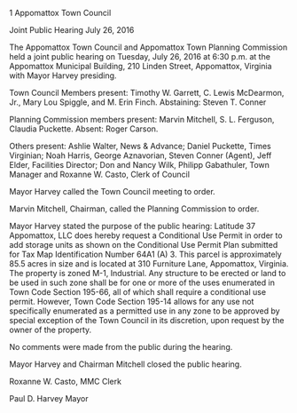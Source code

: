 1  Appomattox Town Council

Joint Public Hearing
July 26, 2016

The Appomattox Town Council and Appomattox Town Planning Commission held a joint public
hearing on Tuesday, July 26, 2016 at 6:30 p.m. at the Appomattox Municipal Building, 210
Linden Street, Appomattox, Virginia with Mayor Harvey presiding.

Town Council Members present:  Timothy W. Garrett, C. Lewis McDearmon, Jr., Mary Lou
Spiggle, and M. Erin Finch.
Abstaining:  Steven T. Conner

Planning Commission members present:  Marvin Mitchell, S. L. Ferguson, Claudia Puckette.
Absent:  Roger Carson.

Others present:  Ashlie Walter, News & Advance; Daniel Puckette, Times Virginian; Noah
Harris, George Aznavorian, Steven Conner (Agent), Jeff Elder, Facilities Director; Don and
Nancy Wilk, Philipp Gabathuler, Town Manager and Roxanne W. Casto, Clerk of Council

Mayor Harvey called the Town Council meeting to order.

Marvin Mitchell, Chairman, called the Planning Commission to order.

Mayor Harvey stated the purpose of the public hearing:
Latitude 37 Appomattox, LLC does hereby request a Conditional Use Permit in order to add
storage units as shown on the Conditional Use Permit Plan  submitted for Tax Map Identification
Number 64A1 (A) 3.  This parcel is approximately 85.5 acres in size and is located at 310
Furniture Lane, Appomattox, Virginia.  The property is zoned M-1, Industrial.  Any structure to
be erected or land to be used in such zone shall be for one or more of the uses enumerated in
Town Code Section 195-66, all of which shall require a conditional use permit.  However, Town
Code Section 195-14 allows for any use not specifically enumerated as a permitted use in any
zone to be approved by special exception of the Town Council in its discretion, upon request by
the owner of the property.

No comments were made from the public during the hearing.

Mayor Harvey and Chairman Mitchell closed the public hearing.

Roxanne W. Casto, MMC
Clerk

Paul D. Harvey
Mayor

